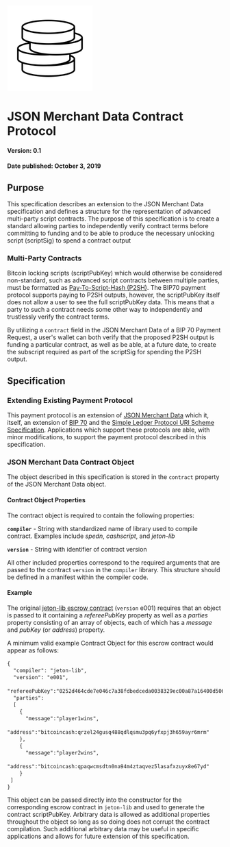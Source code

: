 ![Jeton](images/logo-200.png)

# JSON Merchant Data Contract Protocol

#### Version: 0.1
#### Date published: October 3, 2019

## Purpose

This specification describes an extension to the JSON Merchant Data specification and defines a structure for the representation of advanced multi-party script contracts. The purpose of this specification is to create a standard allowing parties to independently verify contract terms before committing to funding and to be able to produce the necessary unlocking script (scriptSig) to spend a contract output

### Multi-Party Contracts

Bitcoin locking scripts (scriptPubKey) which would otherwise be considered non-standard, such as advanced script contracts between multiple parties, must be formatted as [Pay-To-Script-Hash (P2SH)](https://github.com/bitcoin/bips/blob/master/bip-0016.mediawiki). The BIP70 payment protocol supports paying to P2SH outputs, however, the scriptPubKey itself does not allow a user to see the full scriptPubKey data. This means that a party to such a contract needs some other way to independently and trustlessly verify the contract terms.

By utilizing a ``contract`` field in the JSON Merchant Data of a BIP 70 Payment Request, a user's wallet can both verify that the proposed P2SH output is funding a particular contract, as well as be able, at a future date, to create the subscript required as part of the scriptSig for spending the P2SH output.

## Specification

### Extending Existing Payment Protocol

This payment protocol is an extension of [JSON Merchant Data](https://github.com/jeton-tech/payment-protocol-extensions/blob/master/json-merchant-data.md) which it, itself, an extension of [BIP 70](https://github.com/bitcoin/bips/blob/master/bip-0070.mediawiki) and the [Simple Ledger Protocol URI Scheme Specification](https://github.com/simpleledger/slp-specifications/blob/token-documents/slp-uri-scheme.md). Applications which support these protocols are able, with minor modifications, to support the payment protocol described in this specification.

### JSON Merchant Data Contract Object

The object described in this specification is stored in the ``contract`` property of the JSON Merchant Data object.

#### Contract Object Properties

The contract object is required to contain the following properties:

**``compiler``** - String with standardized name of library used to compile contract. Examples include *spedn*, *cashscript*, and *jeton-lib*

**``version``** - String with identifier of contract version

All other included properties correspond to the required arguments that are passed to the contract ``version`` in the ``compiler`` library. This structure should be defined in a manifest within the compiler code.

#### Example

The original [jeton-lib escrow contract](https://github.com/jeton-tech/jeton-lib/blob/master/lib/escrow/OutputScript.js) (`version` e001) requires that an object is passed to it containing a *refereePubKey* property as well as a *parties* property consisting of an array of objects, each of which has a *message* and *pubKey* (or *address*) property.

A minimum valid example Contract Object for this escrow contract would appear as follows:

```
{
  "compiler": "jeton-lib",
  "version": "e001",
  "refereePubKey":"0252d464cde7e046c7a38fdbedceda0038329ec00a87a16400d506c1806a53603d",
  "parties": 
  [
    {
      "message":"player1wins",
      "address":"bitcoincash:qrzel24gusq488qdlqsmu3pq6yfxpj3h659ayr6mrm"
    },
    {
      "message":"player2wins",
      "address":"bitcoincash:qpaqwcmsdtn0na94m4ztaqvez5lasafxzuyx8e67yd"
    }
 ]
}
```

This object can be passed directly into the constructor for the corresponding escrow contract in ``jeton-lib`` and used to generate the contract scriptPubKey. Arbitrary data is allowed as additional properties throughout the object so long as so doing does not corrupt the contract compilation. Such additional arbitrary data may be useful in specific applications and allows for future extension of this specification.
